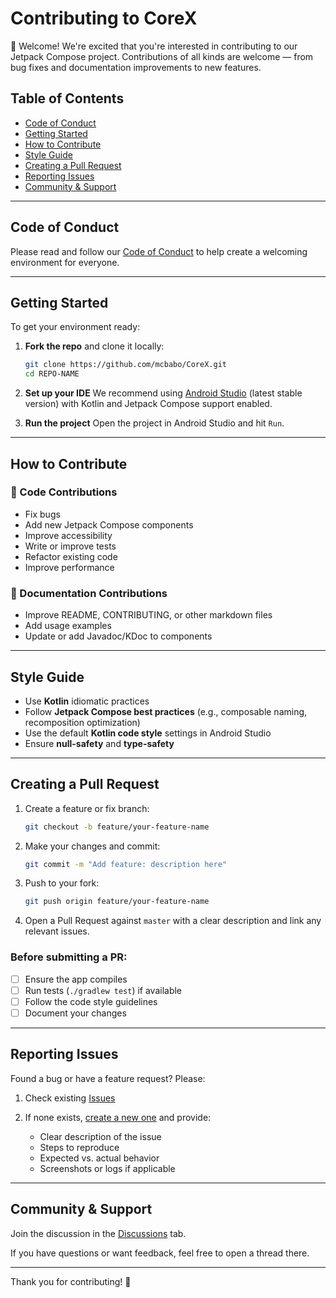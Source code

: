 # Contributing to CoreX

👋 Welcome! We're excited that you're interested in contributing to our Jetpack Compose project.
Contributions of all kinds are welcome — from bug fixes and documentation improvements to new
features.

## Table of Contents

* [Code of Conduct](#code-of-conduct)
* [Getting Started](#getting-started)
* [How to Contribute](#how-to-contribute)
* [Style Guide](#style-guide)
* [Creating a Pull Request](#creating-a-pull-request)
* [Reporting Issues](#reporting-issues)
* [Community & Support](#community--support)

---

## Code of Conduct

Please read and follow our [Code of Conduct](CODE_OF_CONDUCT.md) to help create a welcoming
environment for everyone.

---

## Getting Started

To get your environment ready:

1. **Fork the repo** and clone it locally:

   ```bash
   git clone https://github.com/mcbabo/CoreX.git
   cd REPO-NAME
   ```

2. **Set up your IDE**
   We recommend using [Android Studio](https://developer.android.com/studio) (latest stable version)
   with Kotlin and Jetpack Compose support enabled.

3. **Run the project**
   Open the project in Android Studio and hit `Run`.

---

## How to Contribute

### 🚀 Code Contributions

* Fix bugs
* Add new Jetpack Compose components
* Improve accessibility
* Write or improve tests
* Refactor existing code
* Improve performance

### 📝 Documentation Contributions

* Improve README, CONTRIBUTING, or other markdown files
* Add usage examples
* Update or add Javadoc/KDoc to components

---

## Style Guide

* Use **Kotlin** idiomatic practices
* Follow **Jetpack Compose best practices** (e.g., composable naming, recomposition optimization)
* Use the default **Kotlin code style** settings in Android Studio
* Ensure **null-safety** and **type-safety**

---

## Creating a Pull Request

1. Create a feature or fix branch:

   ```bash
   git checkout -b feature/your-feature-name
   ```

2. Make your changes and commit:

   ```bash
   git commit -m "Add feature: description here"
   ```

3. Push to your fork:

   ```bash
   git push origin feature/your-feature-name
   ```

4. Open a Pull Request against `master` with a clear description and link any relevant issues.

### Before submitting a PR:

* [ ] Ensure the app compiles
* [ ] Run tests (`./gradlew test`) if available
* [ ] Follow the code style guidelines
* [ ] Document your changes

---

## Reporting Issues

Found a bug or have a feature request? Please:

1. Check existing [Issues](https://github.com/mcbabo/CoreX/issues)
2. If none exists, [create a new one](https://github.com/mcbabo/CoreX/issues/new/choose)
   and provide:

    * Clear description of the issue
    * Steps to reproduce
    * Expected vs. actual behavior
    * Screenshots or logs if applicable

---

## Community & Support

Join the discussion in the [Discussions](https://github.com/mcbabo/CoreX/discussions)
tab.

If you have questions or want feedback, feel free to open a thread there.

---

Thank you for contributing! 🎉